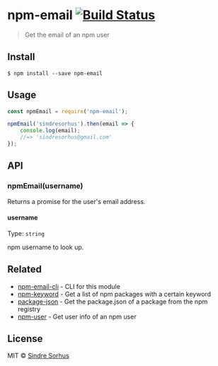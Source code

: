 # npm-email [![Build Status](https://travis-ci.org/sindresorhus/npm-email.svg?branch=master)](https://travis-ci.org/sindresorhus/npm-email)

> Get the email of an npm user


## Install

```
$ npm install --save npm-email
```


## Usage

```js
const npmEmail = require('npm-email');

npmEmail('sindresorhus').then(email => {
	console.log(email);
	//=> 'sindresorhus@gmail.com'
});
```


## API

### npmEmail(username)

Returns a promise for the user's email address.

#### username

Type: `string`

npm username to look up.


## Related

- [npm-email-cli](https://github.com/sindresorhus/npm-email-cli) - CLI for this module
- [npm-keyword](https://github.com/sindresorhus/npm-keyword) - Get a list of npm packages with a certain keyword
- [package-json](https://github.com/sindresorhus/package-json) - Get the package.json of a package from the npm registry
- [npm-user](https://github.com/sindresorhus/npm-user) - Get user info of an npm user


## License

MIT © [Sindre Sorhus](https://sindresorhus.com)
